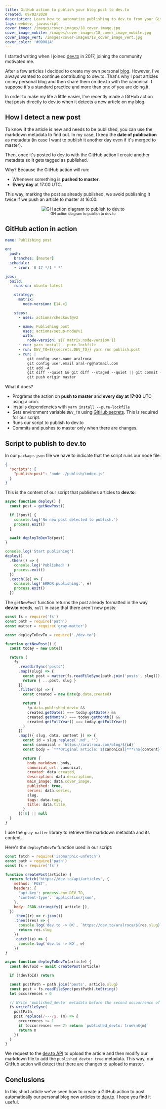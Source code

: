 ```yaml
---
title: GitHub action to publish your blog post to dev.to
created: 09/02/2020
description: Learn how to automatize publishing to dev.to from your GitHub repo.
tags: webdev, javascript
cover_image: /images/cover-images/18_cover_image.jpg
cover_image_mobile: /images/cover-images/18_cover_image_mobile.jpg
cover_image_vert: /images/cover-images/18_cover_image_vert.jpg
cover_color: '#09081A'
---
```


I started writing when I joined [dev.to](https://dev.to/) in 2017, joining the community motivated me.

After a few articles I decided to create my own personal [blog](https://aralroca.com/blog). However, I've always wanted to continue contributing to dev.to. That's why I post articles on my personal blog and then share them on dev.to with the canonical. I suppose it's a standard practice and more than one of you are doing it.

In order to make my life a little easier, I've recently made a GitHub action that posts directly to dev.to when it detects a new article on my blog.

## How I detect a new post

To know if the article is new and needs to be published, you can use the markdown metadata to find out. In my case, I keep the **date of publication** as metadata (in case I want to publish it another day even if it's merged to master).

Then, once it's posted to dev.to with the GitHub action I create another metadata so it gets tagged as published.

Why? Because the GitHub action will run:

- Whenever something is **pushed to master**.
- **Every day** at 17:00 UTC.

This way, marking the post as already published, we avoid publishing it twice if we push an article to master at 16:00.

<figure align="center">
  <img src="/images/blog-images/ghaction-devto.png" alt="GH action diagram to publish to dev.to" class="center transparent" />
  <figcaption><small>GH action diagram to publish to dev.to</small></figcaption>
</figure>

## GitHub action in action

```yml
name: Publishing post

on:
  push:
    branches: [master]
  schedule:
    - cron: '0 17 */1 * *'

jobs:
  build:
    runs-on: ubuntu-latest

    strategy:
      matrix:
        node-version: [14.x]

    steps:
      - uses: actions/checkout@v2

      - name: Publishing post
        uses: actions/setup-node@v1
        with:
          node-version: ${{ matrix.node-version }}
      - run: yarn install --pure-lockfile
      - run: DEV_TO=${{secrets.DEV_TO}} yarn run publish:post
      - run: |
          git config user.name aralroca
          git config user.email aral-rg@hotmail.com
          git add -A
          git diff --quiet && git diff --staged --quiet || git commit -m "[bot] Published to dev.to"
          git push origin master
```

What it does?

- Programs the action on **push to master** and **every day at 17:00** UTC using a cron.
- Installs dependencies with `yarn install --pure-lockfile`
- Sets environment variable `DEV_TO` using [GitHub secrets](https://docs.github.com/en/actions/configuring-and-managing-workflows/creating-and-storing-encrypted-secrets). This is required for our script.
- Runs our script to publish to dev.to
- Commits and pushes to master only when there are changes.

## Script to publish to dev.to

In our `package.json` file we have to indicate that the script runs our node file:

```json
{
  "scripts": {
    "publish:post": "node ./publish/index.js"
  }
}
```

This is the content of our script that publishes articles to **dev.to**:

```js
async function deploy() {
  const post = getNewPost()

  if (!post) {
    console.log('No new post detected to publish.')
    process.exit()
  }

  await deployToDevTo(post)
}

console.log('Start publishing')
deploy()
  .then(() => {
    console.log('Published!')
    process.exit()
  })
  .catch((e) => {
    console.log('ERROR publishing:', e)
    process.exit()
  })
```

The `getNewPost` function returns the post already formatted in the way **dev.to** needs, `null` in case that there aren't new posts:

```js
const fs = require('fs')
const path = require('path')
const matter = require('gray-matter')

const deployToDevTo = require('./dev-to')

function getNewPost() {
  const today = new Date()

  return (
    fs
      .readdirSync('posts')
      .map((slug) => {
        const post = matter(fs.readFileSync(path.join('posts', slug)))
        return { ...post, slug }
      })
      .filter((p) => {
        const created = new Date(p.data.created)

        return (
          !p.data.published_devto &&
          created.getDate() === today.getDate() &&
          created.getMonth() === today.getMonth() &&
          created.getFullYear() === today.getFullYear()
        )
      })
      .map(({ slug, data, content }) => {
        const id = slug.replace('.md', '')
        const canonical = `https://aralroca.com/blog/${id}`
        const body = `***Original article: ${canonical}***\n${content}`

        return {
          body_markdown: body,
          canonical_url: canonical,
          created: data.created,
          description: data.description,
          main_image: data.cover_image,
          published: true,
          series: data.series,
          slug,
          tags: data.tags,
          title: data.title,
        }
      })[0] || null
  )
}
```

I use the `gray-matter` library to retrieve the markdown metadata and its content.

Here's the `deployToDevTo` function used in our script:

```js
const fetch = require('isomorphic-unfetch')
const path = require('path')
const fs = require('fs')

function createPost(article) {
  return fetch('https://dev.to/api/articles', {
    method: 'POST',
    headers: {
      'api-key': process.env.DEV_TO,
      'content-type': 'application/json',
    },
    body: JSON.stringify({ article }),
  })
    .then((r) => r.json())
    .then((res) => {
      console.log('dev.to -> OK', `https://dev.to/aralroca/${res.slug}`)
      return res.slug
    })
    .catch((e) => {
      console.log('dev.to -> KO', e)
    })
}

async function deployToDevTo(article) {
  const devToId = await createPost(article)

  if (!devToId) return

  const postPath = path.join('posts', article.slug)
  const post = fs.readFileSync(postPath).toString()
  let occurrences = 0

  // Write 'published_devto' metadata before the second occourrence of ---
  fs.writeFileSync(
    postPath,
    post.replace(/---/g, (m) => {
      occurrences += 1
      if (occurrences === 2) return `published_devto: true\n${m}`
      return m
    })
  )
}
```

We request to the [dev.to API](https://docs.dev.to/api/) to upload the article and then modify our markdown file to add the `published_devto: true` metadata. This way, our GitHub action will detect that there are changes to upload to master.

## Conclusions

In this short article we've seen how to create a GitHub action to post automatically our personal blog new articles to [dev.to](https://dev.to). I hope you find it useful.
